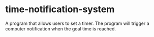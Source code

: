 # time-notification-system
A program that allows users to set a timer. The program will trigger a computer notification when the goal time is reached.
